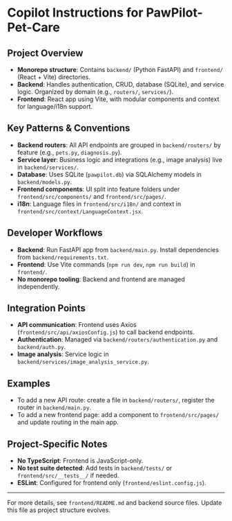 # Copilot Instructions for PawPilot-Pet-Care

## Project Overview
- **Monorepo structure**: Contains `backend/` (Python FastAPI) and `frontend/` (React + Vite) directories.
- **Backend**: Handles authentication, CRUD, database (SQLite), and service logic. Organized by domain (e.g., `routers/`, `services/`).
- **Frontend**: React app using Vite, with modular components and context for language/i18n support.

## Key Patterns & Conventions
- **Backend routers**: All API endpoints are grouped in `backend/routers/` by feature (e.g., `pets.py`, `diagnosis.py`).
- **Service layer**: Business logic and integrations (e.g., image analysis) live in `backend/services/`.
- **Database**: Uses SQLite (`pawpilot.db`) via SQLAlchemy models in `backend/models.py`.
- **Frontend components**: UI split into feature folders under `frontend/src/components/` and `frontend/src/pages/`.
- **i18n**: Language files in `frontend/src/i18n/` and context in `frontend/src/context/LanguageContext.jsx`.

## Developer Workflows
- **Backend**: Run FastAPI app from `backend/main.py`. Install dependencies from `backend/requirements.txt`.
- **Frontend**: Use Vite commands (`npm run dev`, `npm run build`) in `frontend/`.
- **No monorepo tooling**: Backend and frontend are managed independently.

## Integration Points
- **API communication**: Frontend uses Axios (`frontend/src/api/axiosConfig.js`) to call backend endpoints.
- **Authentication**: Managed via `backend/routers/authentication.py` and `backend/auth.py`.
- **Image analysis**: Service logic in `backend/services/image_analysis_service.py`.

## Examples
- To add a new API route: create a file in `backend/routers/`, register the router in `backend/main.py`.
- To add a new frontend page: add a component to `frontend/src/pages/` and update routing in the main app.

## Project-Specific Notes
- **No TypeScript**: Frontend is JavaScript-only.
- **No test suite detected**: Add tests in `backend/tests/` or `frontend/src/__tests__/` if needed.
- **ESLint**: Configured for frontend only (`frontend/eslint.config.js`).

---
For more details, see `frontend/README.md` and backend source files. Update this file as project structure evolves.
